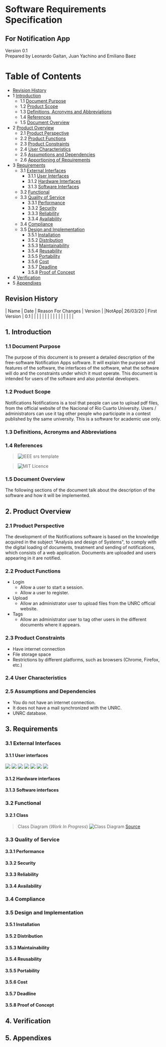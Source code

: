 # Software Requirements Specification
## For Notification App

Version 0.1   
Prepared by Leonardo Gaitan, Juan Yachino and Emiliano Baez
<date created>  

Table of Contents
=================
* [Revision History](#revision-history)
* 1 [Introduction](#1-introduction)
  * 1.1 [Document Purpose](#11-document-purpose)
  * 1.2 [Product Scope](#12-product-scope)
  * 1.3 [Definitions, Acronyms and Abbreviations](#13-definitions-acronyms-and-abbreviations)
  * 1.4 [References](#14-references)
  * 1.5 [Document Overview](#15-document-overview)
* 2 [Product Overview](#2-product-overview)
  * 2.1 [Product Perspective](#21-product-perspective)
  * 2.2 [Product Functions](#22-product-functions)
  * 2.3 [Product Constraints](#23-product-constraints)
  * 2.4 [User Characteristics](#24-user-characteristics)
  * 2.5 [Assumptions and Dependencies](#25-assumptions-and-dependencies)
  * 2.6 [Apportioning of Requirements](#26-apportioning-of-requirements)
* 3 [Requirements](#3-requirements)
  * 3.1 [External Interfaces](#31-external-interfaces)
    * 3.1.1 [User Interfaces](#311-user-interfaces)
    * 3.1.2 [Hardware Interfaces](#312-hardware-interfaces)
    * 3.1.3 [Software Interfaces](#313-software-interfaces)
  * 3.2 [Functional](#32-functional)
  * 3.3 [Quality of Service](#33-quality-of-service)
    * 3.3.1 [Performance](#331-performance)
    * 3.3.2 [Security](#332-security)
    * 3.3.3 [Reliability](#333-reliability)
    * 3.3.4 [Availability](#334-availability)
  * 3.4 [Compliance](#34-compliance)
  * 3.5 [Design and Implementation](#35-design-and-implementation)
    * 3.5.1 [Installation](#351-installation)
    * 3.5.2 [Distribution](#352-distribution)
    * 3.5.3 [Maintainability](#353-maintainability)
    * 3.5.4 [Reusability](#354-reusability)
    * 3.5.5 [Portability](#355-portability)
    * 3.5.6 [Cost](#356-cost)
    * 3.5.7 [Deadline](#357-deadline)
    * 3.5.8 [Proof of Concept](#358-proof-of-concept)
* 4 [Verification](#4-verification)
* 5 [Appendixes](#5-appendixes)

## Revision History
| Name |  Date    | Reason For Changes  | Version   |
|NotApp| 26/03/20 | First Version       |   0.1     |
|      |          |                     |           |
|      |          |                     |           |
|      |          |                     |           |

## 1. Introduction

### 1.1 Document Purpose
The purpose of this document is to present a detailed description of the free-software Notification Apps software. It will explain the purpose and features of the software, the interfaces of the software, what the software will do and the constraints under which it must operate. This document is intended for users of the software and also potential developers.
### 1.2 Product Scope
Notifications Notifications is a tool that people can use to upload pdf files, from the official website of the Nacional of Rio Cuarto University. Users / administrators can use it tag other people who participate in a contest published by the same university.
This is a software for academic use only.
### 1.3 Definitions, Acronyms and Abbreviations


### 1.4 References
> ![IEEE srs template](https://ieeexplore.ieee.org/document/278253)

> ![MIT Licence](https://opensource.org/licenses/MIT)  

### 1.5 Document Overview
The following sections of the document talk about the description of the software and how it will be implemented.

## 2. Product Overview


### 2.1 Product Perspective
The development of the Notifications software is based on the knowledge acquired in the subject "Analysis and design of Systems", to comply with the digital loading of documents, treatment and sending of notifications, which consists of a web application. Documents are uploaded and users appearing in it are notified.

### 2.2 Product Functions
* Login
  - Allow a user to start a session.
  - Allow a user to register.
* Upload
  - Allow an administrator user to upload files from the UNRC official website.
* Tags
  - Allow an administrator user to tag other users in the different documents where it appears.

### 2.3 Product Constraints
* Have internet connection
* File storage space
* Restrictions by different platforms, such as browsers (Chrome, Firefox, etc.)

### 2.4 User Characteristics

### 2.5 Assumptions and Dependencies
* You do not have an internet connection.
* It does not have a mail synchronized with the UNRC.
* UNRC database.

## 3. Requirements


### 3.1 External Interfaces


#### 3.1.1 User interfaces
![](notifications/resources/login.png)
![](notifications/resources/register.png)
![](notifications/resources/home.png)
![](notifications/resources/documents.png)
![](notifications/resources/upload.png)
![](notifications/resources/show.png)
![](notifications/resources/contact.png)

#### 3.1.2 Hardware interfaces


#### 3.1.3 Software interfaces


### 3.2 Functional
#### 3.2.1 Class
> Class Diagram (*Work In Progress*)
![Class Diagram](https://app.genmymodel.com/api/projects/_EhBYMHO0EeqHBZyMlFJVZw/diagrams/_EhBYM3O0EeqHBZyMlFJVZw/jpeg)
[Source](https://app.genmymodel.com/api/repository/juanyachino/TP%20AyDS2020)

### 3.3 Quality of Service

#### 3.3.1 Performance

#### 3.3.2 Security

#### 3.3.3 Reliability

#### 3.3.4 Availability

### 3.4 Compliance

### 3.5 Design and Implementation

#### 3.5.1 Installation

#### 3.5.2 Distribution

#### 3.5.3 Maintainability

#### 3.5.4 Reusability

#### 3.5.5 Portability

#### 3.5.6 Cost

#### 3.5.7 Deadline

#### 3.5.8 Proof of Concept

## 4. Verification

## 5. Appendixes
